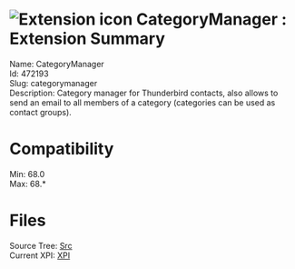 # ![Extension icon](https://addons.thunderbird.net/user-media/addon_icons/472/472193-64.png?modified=1568819864) CategoryManager : Extension Summary

Name: CategoryManager  
Id: 472193  
Slug: categorymanager  
Description: Category manager for Thunderbird contacts, also allows to send an email to all members of a category (categories can be used as contact groups).
  

# Compatibility
Min: 68.0  
Max: 68.*  

# Files

Source Tree: [Src](x68/472193-categorymanager/src)  
Current XPI: [XPI](x68/472193-categorymanager/xpi)  



